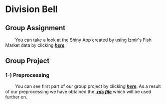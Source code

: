 # Division Bell

## Group Assignment

&nbsp;&nbsp;&nbsp;&nbsp;&nbsp;&nbsp;&nbsp; You can take a look at the Shiny App created by using Izmir's Fish Market data by clicking ***[here](https://divisionbell.shinyapps.io/fishprice/)***.

## Group Project

### 1-) Preprocessing

&nbsp;&nbsp;&nbsp;&nbsp;&nbsp;&nbsp;&nbsp; You can see first part of our group project by clicking ***[here](https://pjournal.github.io/mef05g-division-bell/pre_process.nb.html)***. As a result of our preprocessing we have obtained the ***[.rds file](https://pjournal.github.io/mef05g-division-bell/data.rds)*** which will be used further on.
